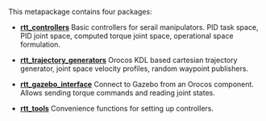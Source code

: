 This metapackage contains four packages:

* [**rtt\_controllers**](rtt_controllers) Basic controllers for serail manipulators. PID task space, PID joint space, computed torque joint space, operational space formulation.

* [**rtt\_trajectory\_generators**](rtt_trajectory_generators) Orocos KDL based cartesian trajectory generator, joint space velocity profiles, random waypoint publishers.

* [**rtt\_gazebo\_interface**](rtt_gazebo_interface) Connect to Gazebo from an Orocos component. Allows sending torque commands and reading joint states.

* [**rtt\_tools**](rtt_tools) Convenience functions for setting up controllers.
